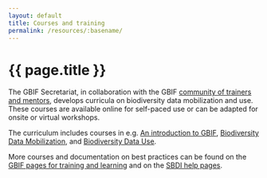 ```yaml
---
layout: default
title: Courses and training
permalink: /resources/:basename/
---
```


# {{ page.title }}

The GBIF Secretariat, in collaboration with the GBIF [community of trainers and mentors](https://www.gbif.org/article/5SExsCfj7UaUkMCsuc6Oec/), develops curricula on biodiversity data mobilization and use. These courses are available online for self-paced use or can be adapted for onsite or virtual workshops.

The curriculum includes courses in e.g. [An introduction to GBIF](https://docs.gbif.org/course-introduction-to-gbif/en/), [Biodiversity Data Mobilization](https://docs.gbif.org/course-data-mobilization/en), and [Biodiversity Data Use](https://docs.gbif.org/course-data-use/en/).

More courses and documentation on best practices can be found on the [GBIF pages for training and learning](https://www.gbif.org/training) and on the [SBDI help pages](https://docs.biodiversitydata.se/courses-and-training/).